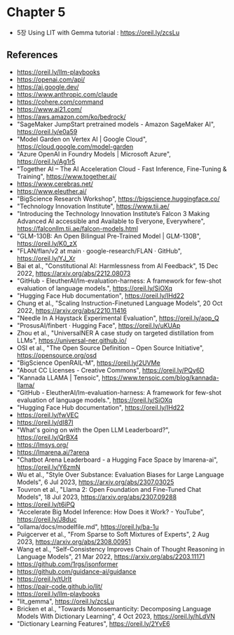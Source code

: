 # Chapter 5

* 5장 Using LIT with Gemma tutorial : https://oreil.ly/zcsLu

## References 
* https://oreil.ly/llm-playbooks
* https://openai.com/api/
* https://ai.google.dev/
* https://www.anthropic.com/claude
* https://cohere.com/command
* https://www.ai21.com/
* https://aws.amazon.com/ko/bedrock/
* "SageMaker JumpStart pretrained models - Amazon SageMaker AI", https://oreil.ly/e0a59
* "Model Garden on Vertex AI | Google Cloud", https://cloud.google.com/model-garden
* "Azure OpenAI in Foundry Models | Microsoft Azure", https://oreil.ly/Ag1r5
* "Together AI – The AI Acceleration Cloud - Fast Inference, Fine-Tuning & Training", https://www.together.ai/
* https://www.cerebras.net/
* https://www.eleuther.ai/
* "BigScience Research Workshop", https://bigscience.huggingface.co/
* "Technology Innovation Institute", https://www.tii.ae/
* "Introducing the Technology Innovation Institute’s Falcon 3 Making Advanced AI accessible and Available to Everyone, Everywhere", https://falconllm.tii.ae/falcon-models.html
* "GLM-130B: An Open Bilingual Pre-Trained Model | GLM-130B", https://oreil.ly/K0_zX
* "FLAN/flan/v2 at main · google-research/FLAN · GitHub", https://oreil.ly/YJ_Xr
* Bai et al., "Constitutional AI: Harmlessness from AI Feedback", 15 Dec 2022, https://arxiv.org/abs/2212.08073
* "GitHub - EleutherAI/lm-evaluation-harness: A framework for few-shot evaluation of language models.", https://oreil.ly/SiOXq
* "Hugging Face Hub documentation", https://oreil.ly/IHd22
* Chung et al., "Scaling Instruction-Finetuned Language Models", 20 Oct 2022, https://arxiv.org/abs/2210.11416
* "Needle In A Haystack Experimental Evaluation", https://oreil.ly/aop_Q
* "ProsusAI/finbert · Hugging Face", https://oreil.ly/uKUAp
* Zhou et al., "UniversalNER A case study on targeted distillation from LLMs", https://universal-ner.github.io/
* OSI et al., "The Open Source Definition – Open Source Initiative", https://opensource.org/osd
* "BigScience OpenRAIL-M", https://oreil.ly/2UVMe
* "About CC Licenses - Creative Commons", https://oreil.ly/PQy6D
* "Kannada LLAMA | Tensoic", https://www.tensoic.com/blog/kannada-llama/
* "GitHub - EleutherAI/lm-evaluation-harness: A framework for few-shot evaluation of language models.", https://oreil.ly/SiOXq
* "Hugging Face Hub documentation", https://oreil.ly/IHd22
* https://oreil.ly/fwVEC
* https://oreil.ly/dI87I
* "What's going on with the Open LLM Leaderboard?", https://oreil.ly/QrBX4
* https://lmsys.org/
* https://lmarena.ai/?arena
* "Chatbot Arena Leaderboard - a Hugging Face Space by lmarena-ai", https://oreil.ly/Y6zmN
* Wu et al., "Style Over Substance: Evaluation Biases for Large Language Models", 6 Jul 2023, https://arxiv.org/abs/2307.03025
* Touvron et al., "Llama 2: Open Foundation and Fine-Tuned Chat Models", 18 Jul 2023, https://arxiv.org/abs/2307.09288
* https://oreil.ly/t6iPQ
* "Accelerate Big Model Inference: How Does it Work? - YouTube", https://oreil.ly/J8duc
* "ollama/docs/modelfile.md", https://oreil.ly/ba-1u
* Puigcerver et al., "From Sparse to Soft Mixtures of Experts", 2 Aug 2023, https://arxiv.org/abs/2308.00951
* Wang et al., "Self-Consistency Improves Chain of Thought Reasoning in Language Models", 21 Mar 2022, https://arxiv.org/abs/2203.11171
* https://github.com/1rgs/jsonformer
* https://github.com/guidance-ai/guidance
* https://oreil.ly/tUrIt
* https://pair-code.github.io/lit/
* https://oreil.ly/llm-playbooks
* "lit_gemma", https://oreil.ly/zcsLu
* Bricken et al., "Towards Monosemanticity: Decomposing Language Models With Dictionary Learning", 4 Oct 2023, https://oreil.ly/hLdVN 
* "Dictionary Learning Features", https://oreil.ly/2YvE6
